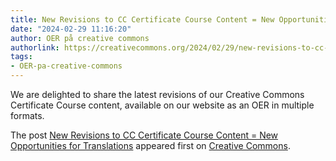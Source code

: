 ```yaml
---
title: New Revisions to CC Certificate Course Content = New Opportunities for Translations
date: "2024-02-29 11:16:20"
author: OER på creative commons
authorlink: https://creativecommons.org/2024/02/29/new-revisions-to-cc-certificate-course-content/?utm_source=rss&utm_medium=rss&utm_campaign=new-revisions-to-cc-certificate-course-content
tags:
- OER-pa-creative-commons
---
```

<p>We are delighted to share the latest revisions of our Creative Commons Certificate Course content, available on our website as an OER in multiple formats.</p>
<p>The post <a rel="nofollow" href="https://creativecommons.org/2024/02/29/new-revisions-to-cc-certificate-course-content/">New Revisions to CC Certificate Course Content = New Opportunities for Translations</a> appeared first on <a rel="nofollow" href="https://creativecommons.org">Creative Commons</a>.</p>
